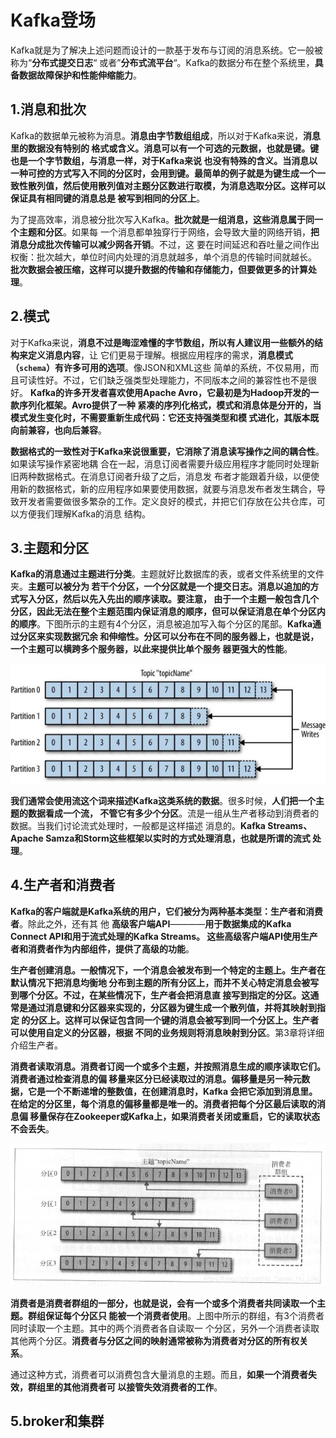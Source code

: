 Kafka登场
================================================================================
Kafka就是为了解决上述问题而设计的一款基于发布与订阅的消息系统。它一般被称为“**分布式提交日志**“
或者”**分布式流平台**“。Kafka的数据分布在整个系统里，**具备数据故障保护和性能伸缩能力**。

## 1.消息和批次
Kafka的数据单元被称为消息。**消息由字节数组组成**，所以对于Kafka来说，**消息里的数据没有特别的
格式或含义。消息可以有一个可选的元数据，也就是键。键也是一个字节数组，与消息一样，对于Kafka来说
也没有特殊的含义。当消息以一种可控的方式写入不同的分区时，会用到键。最简单的例子就是为键生成一个一
致性散列值，然后使用散列值对主题分区数进行取模，为消息选取分区。这样可以保证具有相同键的消息总是
被写到相同的分区上**。

为了提高效率，消息被分批次写入Kafka。**批次就是一组消息，这些消息属于同一个主题和分区**。如果每
一个消息都单独穿行于网络，会导致大量的网络开销，**把消息分成批次传输可以减少网各开销**。不过，这
要在时间延迟和吞吐量之间作出权衡：批次越大，单位时间内处理的消息就越多，单个消息的传输时间就越长。
**批次数据会被压缩，这样可以提升数据的传输和存储能力，但要做更多的计算处理**。

## 2.模式 
对于Kafka来说，**消息不过是晦涩难懂的字节数组，所以有人建议用一些额外的结构来定义消息内容**，让
它们更易于理解。根据应用程序的需求，**消息模式（`schema`）有许多可用的选项**。像JSON和XML这些
简单的系统，不仅易用，而且可读性好。不过，它们缺乏强类型处理能力，不同版本之间的兼容性也不是很好。
**Kafka的许多开发者喜欢使用Apache Avro，它最初是为Hadoop开发的一款序列化框架。Avro提供了一种
紧凑的序列化格式，模式和消息体是分开的，当模式发生变化时，不需要重新生成代码：它还支持强类型和模
式进化，其版本既向前兼容，也向后兼容**。

**数据格式的一致性对于Kafka来说很重要，它消除了消息读写操作之间的耦合性**。如果读写操作紧密地耦
合在一起，消息订阅者需要升级应用程序才能同时处理新旧两种数据格式。在消息订阅者升级了之后，消息发
布者才能跟着升级，以便使用新的数据格式，新的应用程序如果要使用数据，就要与消息发布者发生耦合，导
致开发者需要做很多繁杂的工作。定义良好的模式，并把它们存放在公共仓库，可以方便我们理解Kafka的消息
结构。

## 3.主题和分区
**Kafka的消息通过主题进行分类**。主题就好比数据库的表，或者文件系统里的文件夹。**主题可以被分为
若干个分区，一个分区就是一个提交日志。消息以追加的方式写入分区，然后以先入先出的顺序读取。要注意，
由于一个主题一般包含几个分区，因此无法在整个主题范围内保证消息的顺序，但可以保证消息在单个分区内
的顺序**。下图所示的主题有4个分区，消息被追加写入每个分区的尾部。**Kafka通过分区来实现数据冗余
和伸缩性。分区可以分布在不同的服务器上，也就是说，一个主题可以横跨多个服务器，以此来提供比单个服务
器更强大的性能**。

![主题和分区](img/1.jpg)

**我们通常会使用流这个词来描述Kafka这类系统的数据**。很多时候，**人们把一个主题的数据看成一个流，
不管它有多少个分区**。流是一组从生产者移动到消费者的数据。当我们讨论流式处理时，一般都是这样描述
消息的。**Kafka Streams、Apache Samza和Storm这些框架以实时的方式处理消息，也就是所谓的流式
处理**。

## 4.生产者和消费者 
**Kafka的客户端就是Kafka系统的用户，它们被分为两种基本类型：生产者和消费者**。除此之外，还有其
他 **高级客户端API**————**用于数据集成的Kafka Connect API和用于流式处理的Kafka Streams。
这些高级客户端API使用生产者和消费者作为内部组件，提供了高级的功能**。

**生产者创建消息。一般情况下，一个消息会被发布到一个特定的主题上。生产者在默认情况下把消息均衡地
分布到主题的所有分区上，而并不关心特定消息会被写到哪个分区。不过，在某些情况下，生产者会把消息直
接写到指定的分区。这通常是通过消息键和分区器来实现的，分区器为键生成一个散列值，并将其映射到指定
的分区上。这样可以保证包含同一个键的消息会被写到同一个分区上。生产者可以使用自定义的分区器，根据
不同的业务规则将消息映射到分区**。第3章将详细介绍生产者。

**消费者读取消息。消费者订阅一个或多个主题，并按照消息生成的顺序读取它们。消费者通过检查消息的偏
移量来区分已经读取过的消息。偏移量是另一种元数据，它是一个不断递增的整数值，在创建消息时，Kafka
会把它添加到消息里。在给定的分区里，每个消息的偏移量都是唯一的。消费者把每个分区最后读取的消息偏
移量保存在Zookeeper或Kafka上，如果消费者关闭或重启，它的读取状态不会丢失**。 

![消费者](img/2.png)

**消费者是消费者群组的一部分，也就是说，会有一个或多个消费者共同读取一个主题。群组保证每个分区只
能被一个消费者使用**。上图中所示的群组，有3个消费者同时读取一个主题。其中的两个消费者各自读取一
个分区，另外一个消费者读取其他两个分区。**消费者与分区之间的映射通常被称为消费者对分区的所有权关
系**。

通过这种方式，消费者可以消费包含大量消息的主题。而且，**如果一个消费者失效，群组里的其他消费者可
以接管失效消费者的工作**。

## 5.broker和集群







